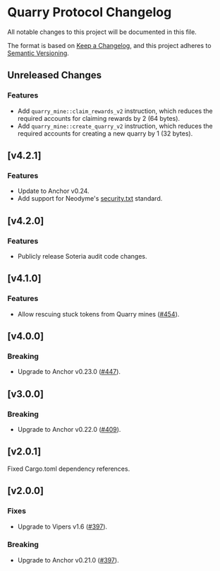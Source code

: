# Quarry Protocol Changelog

All notable changes to this project will be documented in this file.

The format is based on [Keep a Changelog](https://keepachangelog.com/en/1.0.0/),
and this project adheres to [Semantic Versioning](https://semver.org/spec/v2.0.0.html).

## Unreleased Changes

### Features

- Add `quarry_mine::claim_rewards_v2` instruction, which reduces the required accounts for claiming rewards by 2 (64 bytes).
- Add `quarry_mine::create_quarry_v2` instruction, which reduces the required accounts for creating a new quarry by 1 (32 bytes).

## [v4.2.1]

### Features

- Update to Anchor v0.24.
- Add support for Neodyme's [security.txt](https://github.com/neodyme-labs/solana-security-txt) standard.

## [v4.2.0]

### Features

- Publicly release Soteria audit code changes.

## [v4.1.0]

### Features

- Allow rescuing stuck tokens from Quarry mines ([#454](https://github.com/QuarryProtocol/quarry/pull/454)).

## [v4.0.0]

### Breaking

- Upgrade to Anchor v0.23.0 ([#447](https://github.com/QuarryProtocol/quarry/pull/447)).

## [v3.0.0]

### Breaking

- Upgrade to Anchor v0.22.0 ([#409](https://github.com/QuarryProtocol/quarry/pull/409)).

## [v2.0.1]

Fixed Cargo.toml dependency references.

## [v2.0.0]

### Fixes

- Upgrade to Vipers v1.6 ([#397](https://github.com/QuarryProtocol/quarry/pull/397)).

### Breaking

- Upgrade to Anchor v0.21.0 ([#397](https://github.com/QuarryProtocol/quarry/pull/397)).
